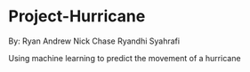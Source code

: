 # Project-Hurricane
By: Ryan Andrew
    Nick Chase
    Ryandhi Syahrafi
    
Using machine learning to predict the movement of a hurricane

